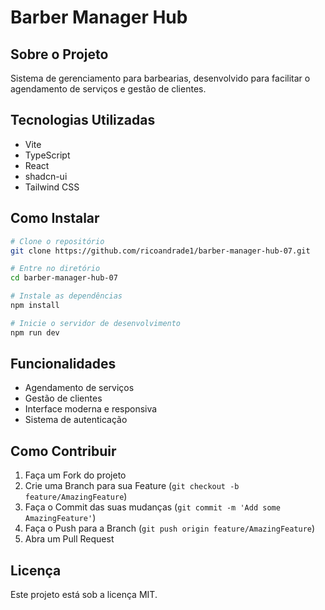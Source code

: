 # Barber Manager Hub

## Sobre o Projeto

Sistema de gerenciamento para barbearias, desenvolvido para facilitar o agendamento de serviços e gestão de clientes.

## Tecnologias Utilizadas

- Vite
- TypeScript
- React
- shadcn-ui
- Tailwind CSS

## Como Instalar

```bash
# Clone o repositório
git clone https://github.com/ricoandrade1/barber-manager-hub-07.git

# Entre no diretório
cd barber-manager-hub-07

# Instale as dependências
npm install

# Inicie o servidor de desenvolvimento
npm run dev
```

## Funcionalidades

- Agendamento de serviços
- Gestão de clientes
- Interface moderna e responsiva
- Sistema de autenticação

## Como Contribuir

1. Faça um Fork do projeto
2. Crie uma Branch para sua Feature (`git checkout -b feature/AmazingFeature`)
3. Faça o Commit das suas mudanças (`git commit -m 'Add some AmazingFeature'`)
4. Faça o Push para a Branch (`git push origin feature/AmazingFeature`)
5. Abra um Pull Request

## Licença

Este projeto está sob a licença MIT.
